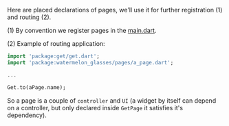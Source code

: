Here are placed declarations of pages, we'll use it for further registration (1) and routing (2).

(1) By convention we register pages in the [main.dart](../main.dart).

(2) Example of routing application:
``` dart
import 'package:get/get.dart';
import 'package:watermelon_glasses/pages/a_page.dart';

...

Get.to(aPage.name);
```

So a page is a couple of `controller` and `UI` (a widget by itself can depend on a controller, but only declared inside `GetPage` it satisfies it's dependency).